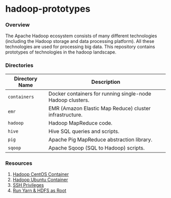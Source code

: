 # hadoop-prototypes

### Overview

The Apache Hadoop ecosystem consists of many different technologies (including the Hadoop storage and data processing 
platform).  All these technologies are used for processing big data.  This repository contains prototypes of 
technologies in the hadoop landscape.

### Directories

| Directory Name    | Description                                                                 |
|-------------------|-----------------------------------------------------------------------------|
| `containers`      | Docker containers for running single-node Hadoop clusters.                  |
| `emr`             | EMR (Amazon Elastic Map Reduce) cluster infrastructure.                     |
| `hadoop`          | Hadoop MapReduce code.                                                      |
| `hive`            | Hive SQL queries and scripts.                                               |
| `pig`             | Apache Pig MapReduce abstraction library.                                   |
| `sqoop`           | Apache Sqoop (SQL to Hadoop) scripts.                                       |

### Resources

1) [Hadoop CentOS Container](https://github.com/sequenceiq/hadoop-docker)
2) [Hadoop Ubuntu Container](https://github.com/mjaglan/docker-hadoop-pseudo-distributed-mode)
3) [SSH Privileges](https://serverfault.com/questions/609334/ssh-is-no-longer-using-ssh-config)
4) [Run Yarn & HDFS as Root](https://stackoverflow.com/a/48170409)